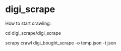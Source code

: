 # digi_scrape

How to start crawling:

cd digi_scrape/digi_scrape 

scrapy crawl digi_bought_scrape -o temp.json -t json
